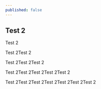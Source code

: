 ```yaml
---
published: false
---
```

## Test 2

Test 2


Test 2Test 2



Test 2Test 2Test 2



Test 2Test 2Test 2Test 2Test 2


Test 2Test 2Test 2Test 2Test 2Test 2Test 2